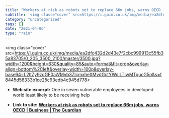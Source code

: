 ```yaml
---
title: "Workers at risk as robots set to replace 66m jobs, warns OECD | Business | The Guardian"
subtitle: '<img class="cover" src=https://i.guim.co.uk/img/media/ea2dfc432d2d43e7f2cbc999913c55fb35a83705/0_205...'
category: "uncategorized"
tags: []
date: "2021-04-06"
type: "rain"
---
```

<img class="cover" src=https://i.guim.co.uk/img/media/ea2dfc432d2d43e7f2cbc999913c55fb35a83705/0_205_3500_2100/master/3500.jpg?width=1200&height=630&quality=85&auto=format&fit=crop&overlay-align=bottom%2Cleft&overlay-width=100p&overlay-base64=L2ltZy9zdGF0aWMvb3ZlcmxheXMvdGctYWdlLTIwMTgucG5n&s=f8445d56333b1ce25c93edb4c945d778>



* **Web site excerpt:** One in seven vulnerable employees in developed world least likely to be receiving help

* **Link to site:** **[Workers at risk as robots set to replace 66m jobs, warns OECD | Business | The Guardian](https://www.theguardian.com/business/2018/apr/03/robots-could-take-over-more-than-65m-jobs-warns-oecd-report)**